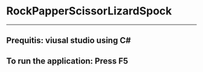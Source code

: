 # RockPapperScissorLizardSpock
--------------------------------------
Prequitis:
viusal studio using C#
--------------------------------------
To run the application: Press F5
--------------------------------------
